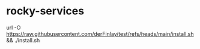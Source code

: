 # rocky-services
url -O https://raw.githubusercontent.com/derFinlay/test/refs/heads/main/install.sh && ./install.sh
